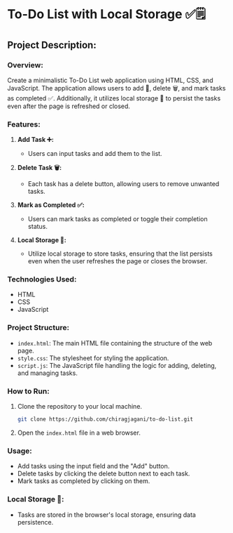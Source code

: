 # To-Do List with Local Storage ✅🗒️

## Project Description:

### Overview:
Create a minimalistic To-Do List web application using HTML, CSS, and JavaScript. The application allows users to add 📝, delete 🗑️, and mark tasks as completed ✅. Additionally, it utilizes local storage 🔄 to persist the tasks even after the page is refreshed or closed.

### Features:
1. **Add Task ➕:**
   - Users can input tasks and add them to the list.

2. **Delete Task 🗑️:**
   - Each task has a delete button, allowing users to remove unwanted tasks.

3. **Mark as Completed ✅:**
   - Users can mark tasks as completed or toggle their completion status.

4. **Local Storage 🔄:**
   - Utilize local storage to store tasks, ensuring that the list persists even when the user refreshes the page or closes the browser.

### Technologies Used:
- HTML
- CSS
- JavaScript

### Project Structure:
- `index.html`: The main HTML file containing the structure of the web page.
- `style.css`: The stylesheet for styling the application.
- `script.js`: The JavaScript file handling the logic for adding, deleting, and managing tasks.

### How to Run:
1. Clone the repository to your local machine.
   ```bash
   git clone https://github.com/chiragjagani/to-do-list.git
   ```

2. Open the `index.html` file in a web browser.

### Usage:
- Add tasks using the input field and the "Add" button.
- Delete tasks by clicking the delete button next to each task.
- Mark tasks as completed by clicking on them.

### Local Storage 🔄:
- Tasks are stored in the browser's local storage, ensuring data persistence.

